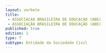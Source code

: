 ```yaml
---
layout: verbete
title:
 - ASSOCIACAO BRASILEIRA DE EDUCACAO (ABE)
 - ASSOCIAÇÃO BRASILEIRA DE EDUCAÇÃO (ABE)
published: true
edition: 1  
type: T
subtype: Entidade da Sociedade Civil
---
```


